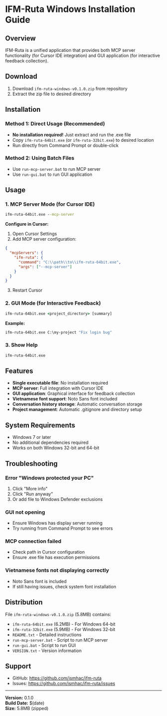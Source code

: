 # IFM-Ruta Windows Installation Guide

## Overview

IFM-Ruta is a unified application that provides both MCP server functionality (for Cursor IDE integration) and GUI application (for interactive feedback collection).

## Download

1. Download `ifm-ruta-windows-v0.1.0.zip` from repository
2. Extract the zip file to desired directory

## Installation

### Method 1: Direct Usage (Recommended)
- **No installation required!** Just extract and run the .exe file
- Copy `ifm-ruta-64bit.exe` (or `ifm-ruta-32bit.exe`) to desired location
- Run directly from Command Prompt or double-click

### Method 2: Using Batch Files
- Use `run-mcp-server.bat` to run MCP server
- Use `run-gui.bat` to run GUI application

## Usage

### 1. MCP Server Mode (for Cursor IDE)

```cmd
ifm-ruta-64bit.exe --mcp-server
```

**Configure in Cursor:**
1. Open Cursor Settings
2. Add MCP server configuration:

```json
{
  "mcpServers": {
    "ifm-ruta": {
      "command": "C:\\path\\to\\ifm-ruta-64bit.exe",
      "args": ["--mcp-server"]
    }
  }
}
```

3. Restart Cursor

### 2. GUI Mode (for Interactive Feedback)

```cmd
ifm-ruta-64bit.exe <project_directory> [summary]
```

**Example:**
```cmd
ifm-ruta-64bit.exe C:\my-project "Fix login bug"
```

### 3. Show Help

```cmd
ifm-ruta-64bit.exe
```

## Features

- **Single executable file**: No installation required
- **MCP server**: Full integration with Cursor IDE
- **GUI application**: Graphical interface for feedback collection
- **Vietnamese font support**: Noto Sans font included
- **Conversation history storage**: Automatic conversation storage
- **Project management**: Automatic .gitignore and directory setup

## System Requirements

- Windows 7 or later
- No additional dependencies required
- Works on both Windows 32-bit and 64-bit

## Troubleshooting

### Error "Windows protected your PC"
1. Click "More info"
2. Click "Run anyway"
3. Or add file to Windows Defender exclusions

### GUI not opening
- Ensure Windows has display server running
- Try running from Command Prompt to see errors

### MCP connection failed
- Check path in Cursor configuration
- Ensure .exe file has execution permissions

### Vietnamese fonts not displaying correctly
- Noto Sans font is included
- If still having issues, check system font installation

## Distribution

File `ifm-ruta-windows-v0.1.0.zip` (5.8MB) contains:
- `ifm-ruta-64bit.exe` (6.2MB) - For Windows 64-bit
- `ifm-ruta-32bit.exe` (5.9MB) - For Windows 32-bit
- `README.txt` - Detailed instructions
- `run-mcp-server.bat` - Script to run MCP server
- `run-gui.bat` - Script to run GUI
- `VERSION.txt` - Version information

## Support

- GitHub: https://github.com/ismhac/ifm-ruta
- Issues: https://github.com/ismhac/ifm-ruta/issues

---

**Version:** 0.1.0  
**Build Date:** $(date)  
**Size:** 5.8MB (zipped)